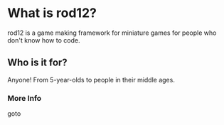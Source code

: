 # What is rod12?
rod12 is a game making framework for miniature games for people who don't know how to code.

## Who is it for?
Anyone! From 5-year-olds to people in their middle ages.

### More Info
goto

